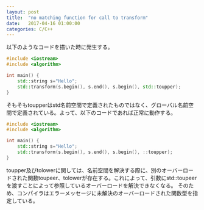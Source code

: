 ```yaml
---
layout: post
title:  "no matching function for call to transform"
date:   2017-04-16 01:00:00
categories: C/C++
---
```


以下のようなコードを描いた時に発生する。

```c++
#include <iostream>
#include <algorithm>

int main() {
    std::string s="Hello";
    std::transform(s.begin(), s.end(), s.begin(), std::toupper);
}
```

そもそもtoupperはstd名前空間で定義されたものではなく、グローバル名前空間で定義されている。よって、以下のコードであれば正常に動作する。

```c++
#include <iostream>
#include <algorithm>

int main() {
    std::string s="Hello";
    std::transform(s.begin(), s.end(), s.begin(), ::toupper);
}
```

toupper及びtolowerに関しては、名前空間を解決する際に、別のオーバーロードされた関数toupeer、tolowerが存在する。これによって、引数にstd::toupeerを渡すことによって参照しているオーバーロードを解決できなくなる。
そのため、コンパイラはエラーメッセージに未解決のオーバーロードされた関数型を指定している。
